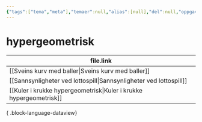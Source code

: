 ```yaml
---
{"tags":["tema","meta"],"temaer":null,"alias":[null],"del":null,"oppgave":null,"fag":null,"eksamen":null,"dg-publish":true,"title":"hypergeometrisk","date":"2023-06-01","modified":"2023-06-01","permalink":"/temaer/hypergeometrisk/","dgPassFrontmatter":true}
---
```



# hypergeometrisk
| file.link                                                             |
| --------------------------------------------------------------------- |
| [[Sveins kurv med baller\|Sveins kurv med baller]]                 |
| [[Sannsynligheter ved lottospill\|Sannsynligheter ved lottospill]] |
| [[Kuler i krukke hypergeometrisk\|Kuler i krukke hypergeometrisk]] |

{ .block-language-dataview}
